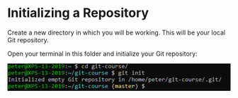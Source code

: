# Initializing a Repository

Create a new directory in which you will be working. This will be your local Git repository.

Open your terminal in this folder and initialize your Git repository:

![git init](../../img/git-init.png)
